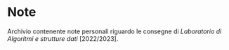 # Note
Archivio contenente note personali riguardo le consegne di _Laboratorio di Algoritmi e strutture dati_ [2022/2023].
